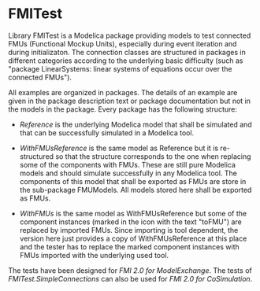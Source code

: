 # FMITest

Library FMITest is a Modelica package providing models to test connected FMUs (Functional Mockup Units), especially during event iteration and during initializaton. The connection classes are structured in packages in different categories according to the underlying basic difficulty (such as "package LinearSystems: linear systems of equations occur over the connected FMUs").

All examples are organized in packages. The details of an example are given in the package description text or package documentation but not in the models in the package. Every package has the following structure:

- *Reference* is the underlying Modelica model that shall be simulated and that can be successfully simulated in a Modelica tool.

- *WithFMUsReference* is the same model as Reference but it is re-structured so that the structure corresponds to the one when replacing some of the components with FMUs. These are still pure Modelica models and should simulate successfully in any Modelica tool. The components of this model that shall be exported as FMUs are store in the sub-package FMUModels. All models stored here shall be exported as FMUs.

- *WithFMUs* is the same model as WithFMUsReference but some of the component instances (marked in the icon with the text "toFMU") are replaced by imported FMUs. Since importing is tool dependent, the version here just provides a copy of WithFMUsReference at this place and the tester has to replace the marked component instances with FMUs imported with the underlying used tool.

The tests have been designed for *FMI 2.0 for ModelExchange*. The tests of *FMITest.SimpleConnections*
can also be used for *FMI 2.0 for CoSimulation*.